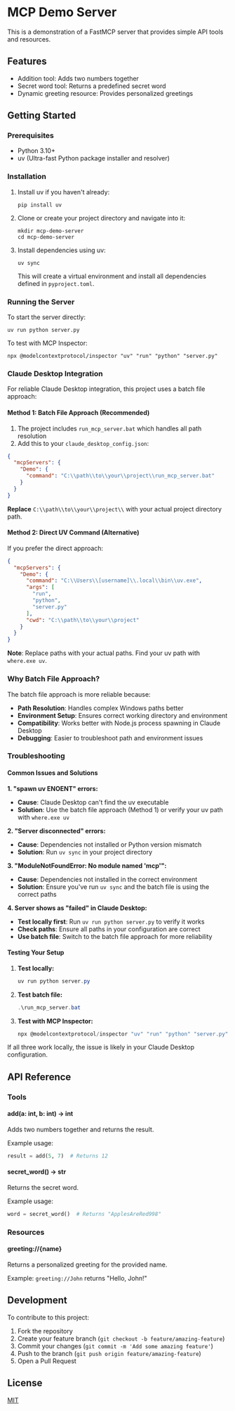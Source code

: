 # MCP Demo Server

This is a demonstration of a FastMCP server that provides simple API tools and resources.

## Features

- Addition tool: Adds two numbers together
- Secret word tool: Returns a predefined secret word
- Dynamic greeting resource: Provides personalized greetings

## Getting Started

### Prerequisites

- Python 3.10+
- uv (Ultra-fast Python package installer and resolver)

### Installation

1. Install uv if you haven't already:
   ```
   pip install uv
   ```

2. Clone or create your project directory and navigate into it:
   ```
   mkdir mcp-demo-server
   cd mcp-demo-server
   ```

3. Install dependencies using uv:
   ```
   uv sync
   ```

   This will create a virtual environment and install all dependencies defined in `pyproject.toml`.

### Running the Server

To start the server directly:
```
uv run python server.py
```

To test with MCP Inspector:
```
npx @modelcontextprotocol/inspector "uv" "run" "python" "server.py"
```

### Claude Desktop Integration

For reliable Claude Desktop integration, this project uses a batch file approach:

#### Method 1: Batch File Approach (Recommended)

1. The project includes `run_mcp_server.bat` which handles all path resolution
2. Add this to your `claude_desktop_config.json`:

```json
{
  "mcpServers": {
    "Demo": {
      "command": "C:\\path\\to\\your\\project\\run_mcp_server.bat"
    }
  }
}
```

**Replace** `C:\\path\\to\\your\\project\\` with your actual project directory path.

#### Method 2: Direct UV Command (Alternative)

If you prefer the direct approach:

```json
{
  "mcpServers": {
    "Demo": {
      "command": "C:\\Users\\[username]\\.local\\bin\\uv.exe",
      "args": [
        "run",
        "python",
        "server.py"
      ],
      "cwd": "C:\\path\\to\\your\\project"
    }
  }
}
```

**Note**: Replace paths with your actual paths. Find your uv path with `where.exe uv`.

### Why Batch File Approach?

The batch file approach is more reliable because:
- **Path Resolution**: Handles complex Windows paths better
- **Environment Setup**: Ensures correct working directory and environment
- **Compatibility**: Works better with Node.js process spawning in Claude Desktop
- **Debugging**: Easier to troubleshoot path and environment issues

### Troubleshooting

#### Common Issues and Solutions

**1. "spawn uv ENOENT" errors:**
- **Cause**: Claude Desktop can't find the uv executable
- **Solution**: Use the batch file approach (Method 1) or verify your uv path with `where.exe uv`

**2. "Server disconnected" errors:**
- **Cause**: Dependencies not installed or Python version mismatch
- **Solution**: Run `uv sync` in your project directory

**3. "ModuleNotFoundError: No module named 'mcp'":**
- **Cause**: Dependencies not installed in the correct environment
- **Solution**: Ensure you've run `uv sync` and the batch file is using the correct paths

**4. Server shows as "failed" in Claude Desktop:**
- **Test locally first**: Run `uv run python server.py` to verify it works
- **Check paths**: Ensure all paths in your configuration are correct
- **Use batch file**: Switch to the batch file approach for more reliability

#### Testing Your Setup

1. **Test locally:**
   ```powershell
   uv run python server.py
   ```

2. **Test batch file:**
   ```powershell
   .\run_mcp_server.bat
   ```

3. **Test with MCP Inspector:**
   ```powershell
   npx @modelcontextprotocol/inspector "uv" "run" "python" "server.py"
   ```

If all three work locally, the issue is likely in your Claude Desktop configuration.

## API Reference

### Tools

#### add(a: int, b: int) -> int

Adds two numbers together and returns the result.

Example usage:
```python
result = add(5, 7)  # Returns 12
```

#### secret_word() -> str

Returns the secret word.

Example usage:
```python
word = secret_word()  # Returns "ApplesAreRed998"
```

### Resources

#### greeting://{name}

Returns a personalized greeting for the provided name.

Example: `greeting://John` returns "Hello, John!"

## Development

To contribute to this project:

1. Fork the repository
2. Create your feature branch (`git checkout -b feature/amazing-feature`)
3. Commit your changes (`git commit -m 'Add some amazing feature'`)
4. Push to the branch (`git push origin feature/amazing-feature`)
5. Open a Pull Request

## License

[MIT](LICENSE)
